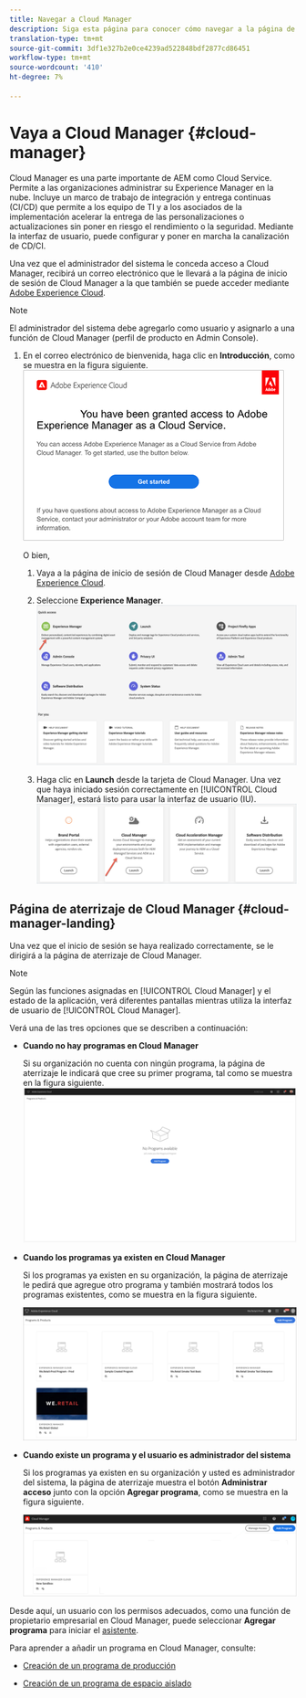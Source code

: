 ```yaml
---
title: Navegar a Cloud Manager
description: Siga esta página para conocer cómo navegar a la página de aterrizaje de Cloud Manager
translation-type: tm+mt
source-git-commit: 3df1e327b2e0ce4239ad522848bdf2877cd86451
workflow-type: tm+mt
source-wordcount: '410'
ht-degree: 7%

---
```



# Vaya a Cloud Manager {#cloud-manager}

Cloud Manager es una parte importante de AEM como Cloud Service. Permite a las organizaciones administrar su Experience Manager en la nube. Incluye un marco de trabajo de integración y entrega continuas (CI/CD) que permite a los equipo de TI y a los asociados de la implementación acelerar la entrega de las personalizaciones o actualizaciones sin poner en riesgo el rendimiento o la seguridad. Mediante la interfaz de usuario, puede configurar y poner en marcha la canalización de CD/CI.

Una vez que el administrador del sistema le conceda acceso a Cloud Manager, recibirá un correo electrónico que le llevará a la página de inicio de sesión de Cloud Manager a la que también se puede acceder mediante [Adobe Experience Cloud](https://my.cloudmanager.adobe.com/).

>[!NOTE]
>El administrador del sistema debe agregarlo como usuario y asignarlo a una función de Cloud Manager (perfil de producto en Admin Console).

1. En el correo electrónico de bienvenida, haga clic en **Introducción**, como se muestra en la figura siguiente.
   ![](/help/onboarding/what-is-required/assets/get-started-email.png)

   O bien,

   1. Vaya a la página de inicio de sesión de Cloud Manager desde [Adobe Experience Cloud](https://my.cloudmanager.adobe.com/).

   1. Seleccione **Experience Manager**.
      ![](/help/onboarding/getting-access-to-aem-in-cloud/assets/landing-page1.png)

   1. Haga clic en **Launch** desde la tarjeta de Cloud Manager.
Una vez que haya iniciado sesión correctamente en [!UICONTROL Cloud Manager], estará listo para usar la interfaz de usuario (IU).
      ![](/help/onboarding/getting-access-to-aem-in-cloud/assets/landing-page2.png)


## Página de aterrizaje de Cloud Manager {#cloud-manager-landing}

Una vez que el inicio de sesión se haya realizado correctamente, se le dirigirá a la página de aterrizaje de Cloud Manager.

>[!NOTE]
>Según las funciones asignadas en [!UICONTROL Cloud Manager] y el estado de la aplicación, verá diferentes pantallas mientras utiliza la interfaz de usuario de [!UICONTROL Cloud Manager].

Verá una de las tres opciones que se describen a continuación:

* **Cuando no hay programas en Cloud Manager**

   Si su organización no cuenta con ningún programa, la página de aterrizaje le indicará que cree su primer programa, tal como se muestra en la figura siguiente.
   ![](/help/onboarding/getting-access-to-aem-in-cloud/assets/first_timelogin0.png)

* **Cuando los programas ya existen en Cloud Manager**

   Si los programas ya existen en su organización, la página de aterrizaje le pedirá que agregue otro programa y también mostrará todos los programas existentes, como se muestra en la figura siguiente.

   ![](/help/onboarding/getting-access-to-aem-in-cloud/assets/first_timelogin1.png)

* **Cuando existe un programa y el usuario es administrador del sistema**

   Si los programas ya existen en su organización y usted es administrador del sistema, la página de aterrizaje muestra el botón **Administrar acceso** junto con la opción **Agregar programa**, como se muestra en la figura siguiente.

   ![](/help/onboarding/getting-access-to-aem-in-cloud/assets/admin-console-4.png)

Desde aquí, un usuario con los permisos adecuados, como una función de propietario empresarial en Cloud Manager, puede seleccionar **Agregar programa** para iniciar el [asistente](/help/onboarding/getting-access-to-aem-in-cloud/using-the-wizard.md).

Para aprender a añadir un programa en Cloud Manager, consulte:

* [Creación de un programa de producción](/help/onboarding/getting-access-to-aem-in-cloud/creating-production-program.md)

* [Creación de un programa de espacio aislado](/help/onboarding/getting-access-to-aem-in-cloud/creating-sandbox-program.md)